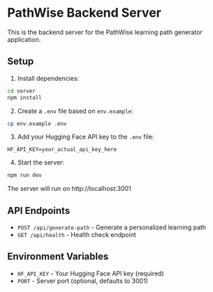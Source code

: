 # PathWise Backend Server

This is the backend server for the PathWise learning path generator application.

## Setup

1. Install dependencies:
```bash
cd server
npm install
```

2. Create a `.env` file based on `env.example`:
```bash
cp env.example .env
```

3. Add your Hugging Face API key to the `.env` file:
```
HF_API_KEY=your_actual_api_key_here
```

4. Start the server:
```bash
npm run dev
```

The server will run on http://localhost:3001

## API Endpoints

- `POST /api/generate-path` - Generate a personalized learning path
- `GET /api/health` - Health check endpoint

## Environment Variables

- `HF_API_KEY` - Your Hugging Face API key (required)
- `PORT` - Server port (optional, defaults to 3001)

